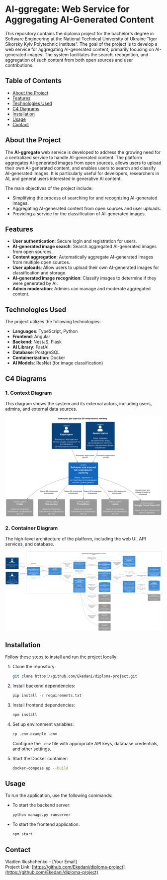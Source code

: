 # AI-ggregate: Web Service for Aggregating AI-Generated Content

This repository contains the diploma project for the bachelor's degree in Software Engineering at the National Technical University of Ukraine "Igor Sikorsky Kyiv Polytechnic Institute". The goal of the project is to develop a web service for aggregating AI-generated content, primarily focusing on AI-generated images. The system facilitates the search, recognition, and aggregation of such content from both open sources and user contributions.

## Table of Contents
- [About the Project](#about-the-project)
- [Features](#features)
- [Technologies Used](#technologies-used)
- [C4 Diagrams](#c4-diagrams)
- [Installation](#installation)
- [Usage](#usage)
- [Contact](#contact)

## About the Project
The **AI-ggregate** web service is developed to address the growing need for a centralized service to handle AI-generated content. The platform aggregates AI-generated images from open sources, allows users to upload their own AI-generated content, and enables users to search and classify AI-generated images. It is particularly useful for developers, researchers in AI, and general users interested in generative AI content.

The main objectives of the project include:
- Simplifying the process of searching for and recognizing AI-generated images.
- Aggregating AI-generated content from open sources and user uploads.
- Providing a service for the classification of AI-generated images.

## Features
- **User authentication**: Secure login and registration for users.
- **AI-generated image search**: Search aggregated AI-generated images from open sources.
- **Content aggregation**: Automatically aggregate AI-generated images from multiple open sources.
- **User uploads**: Allow users to upload their own AI-generated images for classification and storage.
- **AI-generated image recognition**: Classify images to determine if they were generated by AI.
- **Admin moderation**: Admins can manage and moderate aggregated content.

## Technologies Used
The project utilizes the following technologies:
- **Languages**: TypeScript, Python
- **Frontend**: Angular
- **Backend**: NestJS, Flask
- **AI Library**: FastAI
- **Database**: PostgreSQL
- **Containerization**: Docker
- **AI Models**: ResNet (for image classification)

## C4 Diagrams

### 1. Context Diagram
This diagram shows the system and its external actors, including users, admins, and external data sources.

![Context Diagram](./docs/context-diagram.png)

### 2. Container Diagram
The high-level architecture of the platform, including the web UI, API services, and database.

![Container Diagram](./docs/container-diagram.png)


## Installation

Follow these steps to install and run the project locally:

1. Clone the repository:
   ```bash
   git clone https://github.com/Ekedani/diploma-project.git
   ```
2. Install backend dependencies:
   ```bash
   pip install -r requirements.txt
   ```
3. Install frontend dependencies:
   ```bash
   npm install
   ```
4. Set up environment variables:
   ```bash
   cp .env.example .env
   ```
   Configure the `.env` file with appropriate API keys, database credentials, and other settings.

5. Start the Docker container:
   ```bash
   docker-compose up --build
   ```

## Usage

To run the application, use the following commands:

- To start the backend server:
   ```bash
   python manage.py runserver
   ```

- To start the frontend application:
   ```bash
   npm start
   ```

## Contact

Vladlen Iliushchenko – [Your Email]  
Project Link: [https://github.com/Ekedani/diploma-project](https://github.com/Ekedani/diploma-project)
